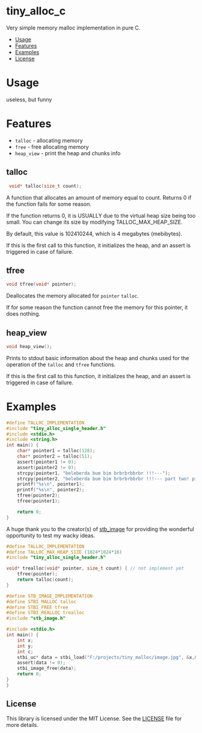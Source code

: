 # tiny_alloc_c
Very simple memory malloc implementation in pure C.

- [Usage](#usage)
- [Features](#features)
- [Examples](#examples)
- [License](#license)

# Usage
useless, but funny

# Features
 - `talloc` - allocating memory
 - `free` - free allocating memory
 - `heap_view` - print the heap and chunks info
## talloc
```C
 void* talloc(size_t count);
```

A function that allocates an amount of memory equal to count. Returns 0 if the function fails for some reason.

If the function returns 0, it is USUALLY due to the virtual heap size being too small. You can change its size by modifying TALLOC_MAX_HEAP_SIZE.

By default, this value is 102410244, which is 4 megabytes (mebibytes).

If this is the first call to this function, it initializes the heap, and an assert is triggered in case of failure.

## tfree
```C
void tfree(void* pointer);
```

Deallocates the memory allocated for `pointer` `talloc`.

If for some reason the function cannot free the memory for this pointer, it does nothing.

## heap_view
```C
void heap_view();
```

Prints to stdout basic information about the heap and chunks used for the operation of the `talloc` and `tfree` functions.

If this is the first call to this function, it initializes the heap, and an assert is triggered in case of failure.

# Examples
```C
#define TALLOC_IMPLEMENTATION
#include "tiny_alloc_single_header.h"
#include <stdio.h>
#include <string.h>
int main() {
    char* pointer1 = talloc(128); 
    char* pointer2 = talloc(51);
    assert(pointer1 != 0);
    assert(pointer2 != 0);
    strcpy(pointer1, "beleberda bum bim brbrbrbbrbr !!!---");
    strcpy(pointer2, "beleberda bum bim brbrbrbbrbr !!!--- part two! pis");
    printf("%s\n", pointer1);
    printf("%s\n", pointer2);
    tfree(pointer2);
    tfree(pointer1);

    return 0;
}
```

A huge thank you to the creator(s) of [stb_image](https://github.com/nothings/stb/blob/master/stb_image.h) for providing the wonderful opportunity to test my wacky ideas.

```C
#define TALLOC_IMPLEMENTATION
#define TALLOC_MAX_HEAP_SIZE (1024*1024*16) 
#include "tiny_alloc_single_header.h"

void* trealloc(void* pointer, size_t count) { // not implement yet
    tfree(pointer);
    return talloc(count);
}

#define STB_IMAGE_IMPLEMENTATION
#define STBI_MALLOC talloc
#define STBI_FREE tfree
#define STBI_REALLOC trealloc
#include "stb_image.h"

#include <stdio.h>
int main() {
    int x;
    int y;
    int c;
    stbi_uc* data = stbi_load("F:/projects/tiny_malloc/image.jpg", &x,& y, &c, 3);
    assert(data != 0);
    stbi_image_free(data);
    return 0;
}
}
```

## License

This library is licensed under the MIT License. See the [LICENSE](LICENSE) file for more details.
